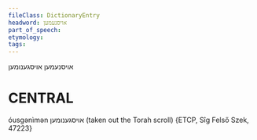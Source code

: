 ```yaml
---
fileClass: DictionaryEntry
headword: אויסנעמען
part_of_speech: 
etymology: 
tags: 
---
```

אויסנעמען
אויסגענומען

CENTRAL
========

óusgənìmən אויסגענומען (taken out the Torah scroll) {ETCP, Sîg Felső Szek, 47223}
